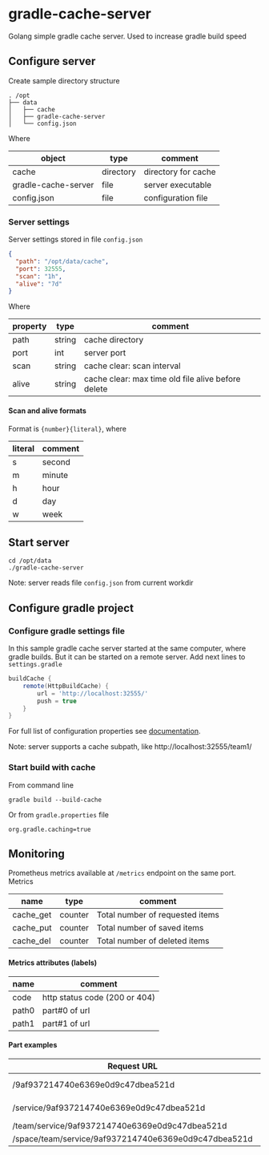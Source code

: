 # gradle-cache-server
Golang simple gradle cache server. Used to increase gradle build speed
## Configure server
Create sample directory structure
```text
. /opt
├── data
│   ├── cache
│   ├── gradle-cache-server
│   └── config.json
```
Where

| object | type | comment |
|---|---|---|
| cache | directory | directory for cache |
| gradle-cache-server | file | server executable |
| config.json | file | configuration file |

### Server settings
Server settings stored in file `config.json`
```json
{
  "path": "/opt/data/cache",
  "port": 32555,
  "scan": "1h",
  "alive": "7d"
}
```
Where

| property | type | comment |
|---|---|---|
| path | string | cache directory |
| port | int | server port |
| scan | string | cache clear: scan interval |
| alive | string | cache clear: max time old file alive before delete |

#### Scan and alive formats
Format is `{number}{literal}`, where

| literal | comment |
|---|---|
| s | second |
| m | minute |
| h | hour |
| d | day |
| w | week |

## Start server
```shell script
cd /opt/data
./gradle-cache-server
```
Note: server reads file `config.json` from current workdir

## Configure gradle project
### Configure gradle settings file
In this sample gradle cache server started at the same computer, where gradle builds. But it can be started on a remote server.
Add next lines to `settings.gradle`
```groovy
buildCache {
    remote(HttpBuildCache) {
        url = 'http://localhost:32555/'
        push = true
    }
}
```
For full list of configuration properties see [documentation](https://docs.gradle.org/current/userguide/build_cache.html#sec:build_cache_configure).

Note: server supports a cache subpath, like http://localhost:32555/team1/
### Start build with cache
From command line
```shell script
gradle build --build-cache
```
Or from `gradle.properties` file
```properties
org.gradle.caching=true
```

## Monitoring
Prometheus metrics available at `/metrics` endpoint on the same port.
Metrics

| name | type | comment |
|---|---|---|
| cache_get | counter | Total number of requested items |
| cache_put | counter | Total number of saved items |
| cache_del | counter | Total number of deleted items |

#### Metrics attributes (labels)

| name | comment |
|---|---|
| code | http status code (200 or 404) |
| path0 | part#0 of url  |
| path1 | part#1 of url |

#### Part examples

| Request URL | path0 | path1 |
|---|---|---|
| /9af937214740e6369e0d9c47dbea521d| empty string | empty string |
| /service/9af937214740e6369e0d9c47dbea521d| service | empty string |
| /team/service/9af937214740e6369e0d9c47dbea521d| team | service |
| /space/team/service/9af937214740e6369e0d9c47dbea521d| space | team |
